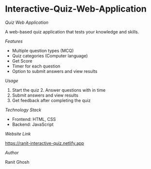 # Interactive-Quiz-Web-Application

*Quiz Web Application*

A web-based quiz application that tests your knowledge and skills.

*Features*

- Multiple question types (MCQ) 
- Quiz categories (Computer language) 
- Get Score 
- Timer for each question
- Option to submit answers and view results

*Usage*

1. Start the quiz
   2. Answer questions with in time
3. Submit answers and view results
4. Get feedback after completing the quiz

*Technology Stack*

- Frontend: HTML, CSS
- Backend: JavaScript

*Website Link*

 https://ranit-interactive-quiz.netlify.app

*Author*

Ranit Ghosh
